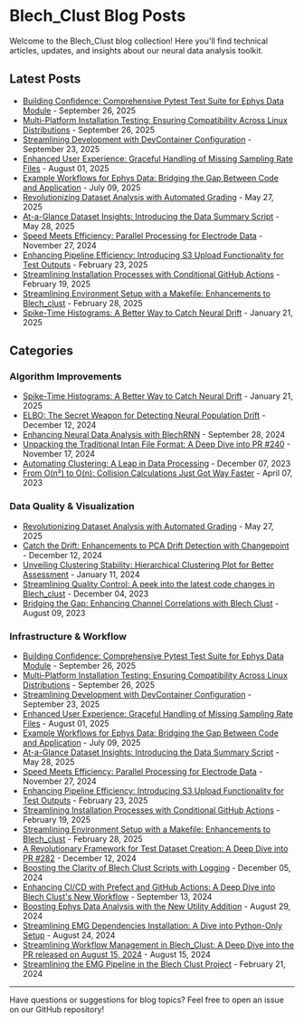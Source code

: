 # Blech_Clust Blog Posts

Welcome to the Blech_Clust blog collection! Here you'll find technical articles, updates, and insights about our neural data analysis toolkit.

## Latest Posts

- [Building Confidence: Comprehensive Pytest Test Suite for Ephys Data Module](blech_clust_576.md) - September 26, 2025
- [Multi-Platform Installation Testing: Ensuring Compatibility Across Linux Distributions](blech_clust_578.md) - September 26, 2025
- [Streamlining Development with DevContainer Configuration](blech_clust_569.md) - September 23, 2025
- [Enhanced User Experience: Graceful Handling of Missing Sampling Rate Files](blech_clust_542.md) - August 01, 2025
- [Example Workflows for Ephys Data: Bridging the Gap Between Code and Application](blech_clust_359.md) - July 09, 2025
- [Revolutionizing Dataset Analysis with Automated Grading](blech_clust_474.md) - May 27, 2025
- [At-a-Glance Dataset Insights: Introducing the Data Summary Script](blech_clust_405.md) - May 28, 2025
- [Speed Meets Efficiency: Parallel Processing for Electrode Data](blech_clust_256.md) - November 27, 2024
- [Enhancing Pipeline Efficiency: Introducing S3 Upload Functionality for Test Outputs](blech_clust_358.md) - February 23, 2025
- [Streamlining Installation Processes with Conditional GitHub Actions](blech_clust_350.md) - February 19, 2025
- [Streamlining Environment Setup with a Makefile: Enhancements to Blech_clust](blech_clust_365.md) - February 28, 2025
- [Spike-Time Histograms: A Better Way to Catch Neural Drift](blech_clust_315.md) - January 21, 2025

## Categories

### Algorithm Improvements
- [Spike-Time Histograms: A Better Way to Catch Neural Drift](blech_clust_315.md) - January 21, 2025
- [ELBO: The Secret Weapon for Detecting Neural Population Drift](blech_clust_281.md) - December 12, 2024
- [Enhancing Neural Data Analysis with BlechRNN](blech_clust_226.md) - September 28, 2024
- [Unpacking the Traditional Intan File Format: A Deep Dive into PR #240](blech_clust_240.md) - November 17, 2024
- [Automating Clustering: A Leap in Data Processing](blech_clust_127.md) - December 07, 2023
- [From O(n²) to O(n): Collision Calculations Just Got Way Faster](blech_clust_64.md) - April 07, 2023

### Data Quality & Visualization
- [Revolutionizing Dataset Analysis with Automated Grading](blech_clust_474.md) - May 27, 2025
- [Catch the Drift: Enhancements to PCA Drift Detection with Changepoint](blech_clust_281.md) - December 12, 2024
- [Unveiling Clustering Stability: Hierarchical Clustering Plot for Better Assessment](blech_clust_138.md) - January 11, 2024
- [Streamlining Quality Control: A peek into the latest code changes in Blech_clust](blech_clust_125.md) - December 04, 2023
- [Bridging the Gap: Enhancing Channel Correlations with Blech Clust](blech_clust_86.md) - August 09, 2023

### Infrastructure & Workflow
- [Building Confidence: Comprehensive Pytest Test Suite for Ephys Data Module](blech_clust_576.md) - September 26, 2025
- [Multi-Platform Installation Testing: Ensuring Compatibility Across Linux Distributions](blech_clust_578.md) - September 26, 2025
- [Streamlining Development with DevContainer Configuration](blech_clust_569.md) - September 23, 2025
- [Enhanced User Experience: Graceful Handling of Missing Sampling Rate Files](blech_clust_542.md) - August 01, 2025
- [Example Workflows for Ephys Data: Bridging the Gap Between Code and Application](blech_clust_359.md) - July 09, 2025
- [At-a-Glance Dataset Insights: Introducing the Data Summary Script](blech_clust_405.md) - May 28, 2025
- [Speed Meets Efficiency: Parallel Processing for Electrode Data](blech_clust_256.md) - November 27, 2024
- [Enhancing Pipeline Efficiency: Introducing S3 Upload Functionality for Test Outputs](blech_clust_358.md) - February 23, 2025
- [Streamlining Installation Processes with Conditional GitHub Actions](blech_clust_350.md) - February 19, 2025
- [Streamlining Environment Setup with a Makefile: Enhancements to Blech_clust](blech_clust_365.md) - February 28, 2025
- [A Revolutionary Framework for Test Dataset Creation: A Deep Dive into PR #282](blech_clust_282.md) - December 12, 2024
- [Boosting the Clarity of Blech Clust Scripts with Logging](blech_clust_266.md) - December 05, 2024
- [Enhancing CI/CD with Prefect and GitHub Actions: A Deep Dive into Blech Clust's New Workflow](blech_clust_224.md) - September 13, 2024
- [Boosting Ephys Data Analysis with the New Utility Addition](blech_clust_215.md) - August 29, 2024
- [Streamlining EMG Dependencies Installation: A Dive into Python-Only Setup](blech_clust_211.md) - August 24, 2024
- [Streamlining Workflow Management in Blech_Clust: A Deep Dive into the PR released on August 15, 2024](blech_clust_204.md) - August 15, 2024
- [Streamlining the EMG Pipeline in the Blech Clust Project](blech_clust_153.md) - February 21, 2024

---

Have questions or suggestions for blog topics? Feel free to open an issue on our GitHub repository!
